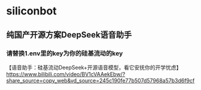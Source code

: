 # siliconbot

## 纯国产开源方案DeepSeek语音助手
### 请替换1.env里的key为你的硅基流动的key
【语音助手：硅基流动DeepSeek+开源语音模型，看它安抚你的开学忧虑】 https://www.bilibili.com/video/BV1cVAAekEbw/?share_source=copy_web&vd_source=245c190fe77b507d57968a57b3d6f9cf
